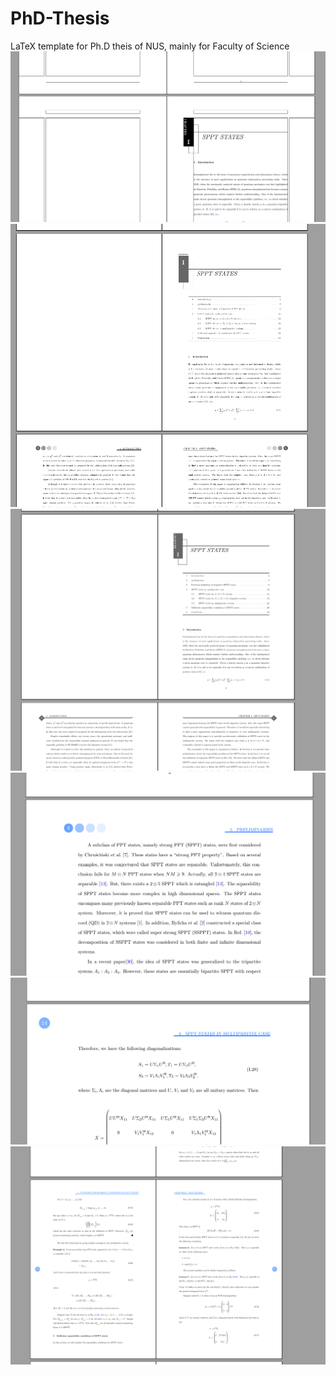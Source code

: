 # PhD-Thesis
LaTeX template for Ph.D theis of NUS, mainly for Faculty of Science
![](img/chapter3style.png)
![](img/chapterheadtwostyle.png)
![](img/garystyle.png)
![](img/headstyle_circle.png)
![](img/headstyle_circle2.png)
![](img/headstyle_circle3.png)
